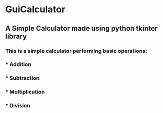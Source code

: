 # GuiCalculator
## A Simple Calculator made using python tkinter library
### This is a simple calculator performing basic operations:
### * Addition
### * Subtraction
### * Multiplication
### * Division
